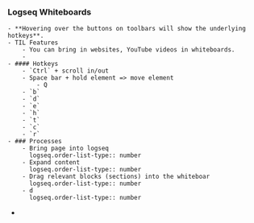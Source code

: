 ### Logseq Whiteboards
	- **Hovering over the buttons on toolbars will show the underlying hotkeys**.
	- TIL Features
		- You can bring in websites, YouTube videos in whiteboards.
		-
	- #### Hotkeys
		- `Ctrl` + scroll in/out
		- Space bar + hold element => move element
			- Q
		- `b`
		- `d`
		- `e`
		- `h`
		- `t`
		- `c`
		- `r`
	- ### Processes
		- Bring page into logseq
		  logseq.order-list-type:: number
		- Expand content
		  logseq.order-list-type:: number
		- Drag relevant blocks (sections) into the whiteboar
		  logseq.order-list-type:: number
		- d
		  logseq.order-list-type:: number
-